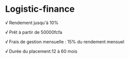 # Logistic-finance
  
√ Rendement jusqu'à 10%
  
√ Prêt à partir de 50000fcfa
  
√ Frais de gestion mensuelle : 15% du rendement mensuel
  
√ Durée du placement:12 à 60 mois
